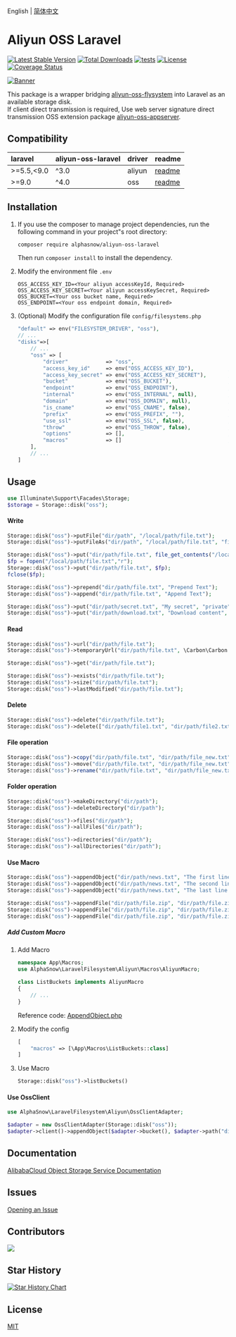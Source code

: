 English | [简体中文](README-CN.md)  

# Aliyun OSS Laravel

[![Latest Stable Version](https://poser.pugx.org/alphasnow/aliyun-oss-laravel/v/stable)](https://packagist.org/packages/alphasnow/aliyun-oss-laravel)
[![Total Downloads](https://poser.pugx.org/alphasnow/aliyun-oss-laravel/downloads)](https://packagist.org/packages/alphasnow/aliyun-oss-laravel)
[![tests](https://github.com/alphasnow/aliyun-oss-laravel/actions/workflows/tests.yml/badge.svg?branch=4.x)](https://github.com/alphasnow/aliyun-oss-laravel/actions/workflows/tests.yml)
[![License](https://poser.pugx.org/alphasnow/aliyun-oss-laravel/license)](https://packagist.org/packages/alphasnow/aliyun-oss-laravel)
[![Coverage Status](https://coveralls.io/repos/github/alphasnow/aliyun-oss-laravel/badge.svg?branch=4)](https://coveralls.io/github/alphasnow/aliyun-oss-laravel?branch=4)

[![Banner](https://banners.beyondco.de/Aliyun%20OSS%20Laravel.png?theme=light&packageManager=composer+require&packageName=alphasnow%2Faliyun-oss-laravel&pattern=architect&style=style_1&description=Alibaba+Cloud+Object+Storage+Service+For+Laravel&md=1&showWatermark=1&fontSize=100px&images=https%3A%2F%2Flaravel.com%2Fimg%2Flogomark.min.svg)](https://github.com/alphasnow/aliyun-oss-laravel)

This package is a wrapper bridging [aliyun-oss-flysystem](https://github.com/alphasnow/aliyun-oss-flysystem) into Laravel as an available storage disk.  
If client direct transmission is required, Use web server signature direct transmission OSS extension package [aliyun-oss-appserver](https://github.com/alphasnow/aliyun-oss-appserver).  

## Compatibility

| laravel      | aliyun-oss-laravel | driver | readme |
|:-------------|:-------------------|:-------|:-------|
| \>=5.5,\<9.0 | ^3.0               | aliyun | [readme](https://github.com/alphasnow/aliyun-oss-laravel/blob/3.x/README.md) |
| \>=9.0       | ^4.0               | oss    | [readme](https://github.com/alphasnow/aliyun-oss-laravel/blob/4.x/README.md) |

## Installation
1. If you use the composer to manage project dependencies, run the following command in your project"s root directory:
    ```bash
    composer require alphasnow/aliyun-oss-laravel
    ```
    Then run `composer install` to install the dependency.

2. Modify the environment file `.env`
    ```env
    OSS_ACCESS_KEY_ID=<Your aliyun accessKeyId, Required>
    OSS_ACCESS_KEY_SECRET=<Your aliyun accessKeySecret, Required>
    OSS_BUCKET=<Your oss bucket name, Required>
    OSS_ENDPOINT=<Your oss endpoint domain, Required>
    ```

3. (Optional) Modify the configuration file `config/filesystems.php`
    ```php
    "default" => env("FILESYSTEM_DRIVER", "oss"),
    // ...
    "disks"=>[
        // ...
        "oss" => [
            "driver"            => "oss",
            "access_key_id"     => env("OSS_ACCESS_KEY_ID"),           // Required, YourAccessKeyId
            "access_key_secret" => env("OSS_ACCESS_KEY_SECRET"),       // Required, YourAccessKeySecret
            "bucket"            => env("OSS_BUCKET"),                  // Required, For example: my-bucket
            "endpoint"          => env("OSS_ENDPOINT"),                // Required, For example: oss-cn-shanghai.aliyuncs.com
            "internal"          => env("OSS_INTERNAL", null),          // Optional, For example: oss-cn-shanghai-internal.aliyuncs.com
            "domain"            => env("OSS_DOMAIN", null),            // Optional, For example: oss.my-domain.com
            "is_cname"          => env("OSS_CNAME", false),            // Optional, if the Endpoint is a custom domain name, this must be true, see: https://github.com/aliyun/aliyun-oss-php-sdk/blob/572d0f8e099e8630ae7139ed3fdedb926c7a760f/src/OSS/OssClient.php#L113C1-L122C78
            "prefix"            => env("OSS_PREFIX", ""),              // Optional, The prefix of the store path
            "use_ssl"           => env("OSS_SSL", false),              // Optional, Whether to use HTTPS
            "throw"             => env("OSS_THROW", false),            // Optional, Whether to throw an exception that causes an error
            "options"           => [],                                 // Optional, Add global configuration parameters, For example: [\OSS\OssClient::OSS_CHECK_MD5 => false]
            "macros"            => []                                  // Optional, Add custom Macro, For example: [\App\Macros\ListBuckets::class, \App\Macros\CreateBucket::class]
        ],
        // ...
    ]
    ```

## Usage
```php
use Illuminate\Support\Facades\Storage;
$storage = Storage::disk("oss");
```
#### Write
```php
Storage::disk("oss")->putFile("dir/path", "/local/path/file.txt");
Storage::disk("oss")->putFileAs("dir/path", "/local/path/file.txt", "file.txt");

Storage::disk("oss")->put("dir/path/file.txt", file_get_contents("/local/path/file.txt"));
$fp = fopen("/local/path/file.txt","r");
Storage::disk("oss")->put("dir/path/file.txt", $fp);
fclose($fp);

Storage::disk("oss")->prepend("dir/path/file.txt", "Prepend Text"); 
Storage::disk("oss")->append("dir/path/file.txt", "Append Text");

Storage::disk("oss")->put("dir/path/secret.txt", "My secret", "private");
Storage::disk("oss")->put("dir/path/download.txt", "Download content", ["headers" => ["Content-Disposition" => "attachment;filename=download.txt"]]);
```

#### Read
```php
Storage::disk("oss")->url("dir/path/file.txt");
Storage::disk("oss")->temporaryUrl("dir/path/file.txt", \Carbon\Carbon::now()->addMinutes(30));

Storage::disk("oss")->get("dir/path/file.txt"); 

Storage::disk("oss")->exists("dir/path/file.txt"); 
Storage::disk("oss")->size("dir/path/file.txt"); 
Storage::disk("oss")->lastModified("dir/path/file.txt");
```

#### Delete
```php
Storage::disk("oss")->delete("dir/path/file.txt");
Storage::disk("oss")->delete(["dir/path/file1.txt", "dir/path/file2.txt"]);
```

#### File operation
```php
Storage::disk("oss")->copy("dir/path/file.txt", "dir/path/file_new.txt");
Storage::disk("oss")->move("dir/path/file.txt", "dir/path/file_new.txt");
Storage::disk("oss")->rename("dir/path/file.txt", "dir/path/file_new.txt");
```

#### Folder operation
```php
Storage::disk("oss")->makeDirectory("dir/path"); 
Storage::disk("oss")->deleteDirectory("dir/path");

Storage::disk("oss")->files("dir/path");
Storage::disk("oss")->allFiles("dir/path");

Storage::disk("oss")->directories("dir/path"); 
Storage::disk("oss")->allDirectories("dir/path"); 
```

#### Use Macro
```php
Storage::disk("oss")->appendObject("dir/path/news.txt", "The first line paragraph.", 0);
Storage::disk("oss")->appendObject("dir/path/news.txt", "The second line paragraph.", 25);
Storage::disk("oss")->appendObject("dir/path/news.txt", "The last line paragraph.", 51);

Storage::disk("oss")->appendFile("dir/path/file.zip", "dir/path/file.zip.001", 0);
Storage::disk("oss")->appendFile("dir/path/file.zip", "dir/path/file.zip.002", 1024);
Storage::disk("oss")->appendFile("dir/path/file.zip", "dir/path/file.zip.003", 1024);
```

##### Add Custom Macro
1. Add Macro
    ```php
    namespace App\Macros;
    use AlphaSnow\LaravelFilesystem\Aliyun\Macros\AliyunMacro;
    
    class ListBuckets implements AliyunMacro
    {
        // ... 
    }
    ```
   Reference code: [AppendObject.php](https://github.com/alphasnow/aliyun-oss-laravel/blob/4.5.0/src/Macros/AppendObject.php)

2. Modify the config
    ```php
    [
        "macros" => [\App\Macros\ListBuckets::class]
    ]
    ```

3. Use Macro
    ```php
    Storage::disk("oss")->listBuckets()
    ```

#### Use OssClient
```php
use AlphaSnow\LaravelFilesystem\Aliyun\OssClientAdapter;

$adapter = new OssClientAdapter(Storage::disk("oss"));
$adapter->client()->appendObject($adapter->bucket(), $adapter->path("dir/path/file.txt"), "contents", 0, $adapter->options(["visibility" => "private"]));
```

## Documentation
[AlibabaCloud Object Storage Service Documentation](https://www.alibabacloud.com/help/en/oss/)

## Issues
[Opening an Issue](https://github.com/alphasnow/aliyun-oss-laravel/issues)

## Contributors
<a href="https://github.com/alphasnow/aliyun-oss-laravel/graphs/contributors">
  <img src="https://contrib.rocks/image?repo=alphasnow/aliyun-oss-laravel" />
</a>

## Star History
[![Star History Chart](https://api.star-history.com/svg?repos=alphasnow/aliyun-oss-laravel&type=Timeline)](https://star-history.com/#alphasnow/aliyun-oss-laravel&Timeline)

## License
[MIT](LICENSE)
